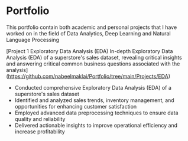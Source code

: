 # Portfolio
This portfolio contain both academic and personal projects that I have worked on in the field of Data Analytics, Deep Learning and Natural Language Processing 

[Project 1 Exploratory Data Analysis (EDA) 
In-depth Exploratory Data Analysis (EDA) of a superstore's sales dataset, revealing critical insights and answering critical common business questions associated with the analysis] (https://github.com/nabeelmaklai/Portfolio/tree/main/Projects/EDA) 
- Conducted comprehensive Exploratory Data Analysis (EDA) of a superstore's sales dataset
- Identified and analyzed sales trends, inventory management, and opportunities for enhancing customer satisfaction
- Employed advanced data preprocessing techniques to ensure data quality and reliability
- Delivered actionable insights to improve operational efficiency and increase profitability
